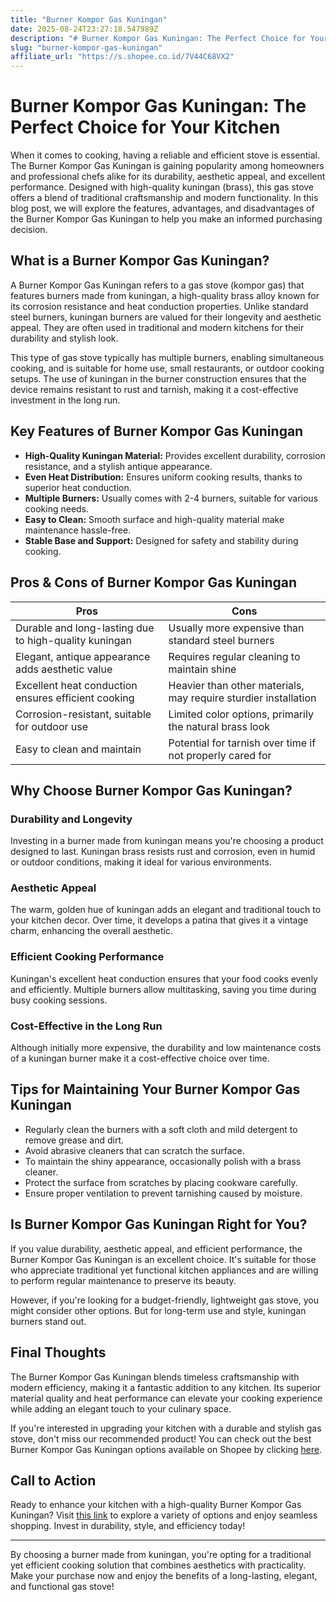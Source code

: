 ```yaml
---
title: "Burner Kompor Gas Kuningan"
date: 2025-08-24T23:27:18.547989Z
description: "# Burner Kompor Gas Kuningan: The Perfect Choice for Your Kitchen..."
slug: "burner-kompor-gas-kuningan"
affiliate_url: "https://s.shopee.co.id/7V44C68VX2"
---
```

# Burner Kompor Gas Kuningan: The Perfect Choice for Your Kitchen

When it comes to cooking, having a reliable and efficient stove is essential. The Burner Kompor Gas Kuningan is gaining popularity among homeowners and professional chefs alike for its durability, aesthetic appeal, and excellent performance. Designed with high-quality kuningan (brass), this gas stove offers a blend of traditional craftsmanship and modern functionality. In this blog post, we will explore the features, advantages, and disadvantages of the Burner Kompor Gas Kuningan to help you make an informed purchasing decision.

## What is a Burner Kompor Gas Kuningan?

A Burner Kompor Gas Kuningan refers to a gas stove (kompor gas) that features burners made from kuningan, a high-quality brass alloy known for its corrosion resistance and heat conduction properties. Unlike standard steel burners, kuningan burners are valued for their longevity and aesthetic appeal. They are often used in traditional and modern kitchens for their durability and stylish look.

This type of gas stove typically has multiple burners, enabling simultaneous cooking, and is suitable for home use, small restaurants, or outdoor cooking setups. The use of kuningan in the burner construction ensures that the device remains resistant to rust and tarnish, making it a cost-effective investment in the long run.

## Key Features of Burner Kompor Gas Kuningan

- **High-Quality Kuningan Material:** Provides excellent durability, corrosion resistance, and a stylish antique appearance.
- **Even Heat Distribution:** Ensures uniform cooking results, thanks to superior heat conduction.
- **Multiple Burners:** Usually comes with 2-4 burners, suitable for various cooking needs.
- **Easy to Clean:** Smooth surface and high-quality material make maintenance hassle-free.
- **Stable Base and Support:** Designed for safety and stability during cooking.

## Pros & Cons of Burner Kompor Gas Kuningan

| **Pros**                                                   | **Cons**                                                   |
|--------------------------------------------------------------|--------------------------------------------------------------|
| Durable and long-lasting due to high-quality kuningan       | Usually more expensive than standard steel burners         |
| Elegant, antique appearance adds aesthetic value            | Requires regular cleaning to maintain shine               |
| Excellent heat conduction ensures efficient cooking        | Heavier than other materials, may require sturdier installation |
| Corrosion-resistant, suitable for outdoor use               | Limited color options, primarily the natural brass look  |
| Easy to clean and maintain                                  | Potential for tarnish over time if not properly cared for |

## Why Choose Burner Kompor Gas Kuningan?

### Durability and Longevity

Investing in a burner made from kuningan means you're choosing a product designed to last. Kuningan brass resists rust and corrosion, even in humid or outdoor conditions, making it ideal for various environments.

### Aesthetic Appeal

The warm, golden hue of kuningan adds an elegant and traditional touch to your kitchen decor. Over time, it develops a patina that gives it a vintage charm, enhancing the overall aesthetic.

### Efficient Cooking Performance

Kuningan's excellent heat conduction ensures that your food cooks evenly and efficiently. Multiple burners allow multitasking, saving you time during busy cooking sessions.

### Cost-Effective in the Long Run

Although initially more expensive, the durability and low maintenance costs of a kuningan burner make it a cost-effective choice over time.

## Tips for Maintaining Your Burner Kompor Gas Kuningan

- Regularly clean the burners with a soft cloth and mild detergent to remove grease and dirt.
- Avoid abrasive cleaners that can scratch the surface.
- To maintain the shiny appearance, occasionally polish with a brass cleaner.
- Protect the surface from scratches by placing cookware carefully.
- Ensure proper ventilation to prevent tarnishing caused by moisture.

## Is Burner Kompor Gas Kuningan Right for You?

If you value durability, aesthetic appeal, and efficient performance, the Burner Kompor Gas Kuningan is an excellent choice. It's suitable for those who appreciate traditional yet functional kitchen appliances and are willing to perform regular maintenance to preserve its beauty.

However, if you're looking for a budget-friendly, lightweight gas stove, you might consider other options. But for long-term use and style, kuningan burners stand out.

## Final Thoughts

The Burner Kompor Gas Kuningan blends timeless craftsmanship with modern efficiency, making it a fantastic addition to any kitchen. Its superior material quality and heat performance can elevate your cooking experience while adding an elegant touch to your culinary space.

If you're interested in upgrading your kitchen with a durable and stylish gas stove, don't miss our recommended product! You can check out the best Burner Kompor Gas Kuningan options available on Shopee by clicking [here](https://s.shopee.co.id/7V44C68VX2).

## Call to Action

Ready to enhance your kitchen with a high-quality Burner Kompor Gas Kuningan? Visit [this link](https://s.shopee.co.id/7V44C68VX2) to explore a variety of options and enjoy seamless shopping. Invest in durability, style, and efficiency today!

---

By choosing a burner made from kuningan, you're opting for a traditional yet efficient cooking solution that combines aesthetics with practicality. Make your purchase now and enjoy the benefits of a long-lasting, elegant, and functional gas stove!